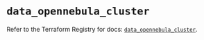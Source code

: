 # `data_opennebula_cluster`

Refer to the Terraform Registry for docs: [`data_opennebula_cluster`](https://registry.terraform.io/providers/opennebula/opennebula/1.5.0/docs/data-sources/cluster).
